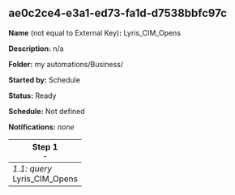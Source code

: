 ## ae0c2ce4-e3a1-ed73-fa1d-d7538bbfc97c

**Name** (not equal to External Key)**:** Lyris_CIM_Opens

**Description:** n/a

**Folder:** my automations/Business/

**Started by:** Schedule

**Status:** Ready

**Schedule:** Not defined

**Notifications:** _none_


| Step 1<br>_<small>-</small>_ |
| --- |
| _1.1: query_<br>Lyris_CIM_Opens |
